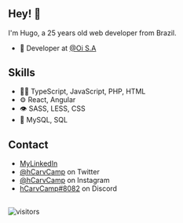 <h1 align="center"></h1>

## Hey! 👋
I'm Hugo, a 25 years old web developer from Brazil.

- 👥 Developer at [@Oi S.A](https://github.com/)

## Skills
- 👨‍💻 TypeScript, JavaScript, PHP, HTML
- ⚙️ React, Angular
- 👁️ SASS, LESS, CSS
- 💽 MySQL, SQL

## Contact
- [MyLinkedIn](https://www.linkedin.com/in/hugoccampelo/)
- [@hCarvCamp](https://twitter.com/hcarvcamp/) on Twitter
- [@hCarvCamp](https://www.instagram.com/hcarvcamp/) on Instagram
- [hCarvCamp#8082](./) on Discord

##
![visitors](https://visitor-badge.glitch.me/badge?page_id=hcarvcamp&left_color=black&right_color=blue)
